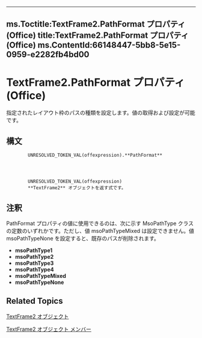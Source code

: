 

---
ms.Toctitle:TextFrame2.PathFormat プロパティ (Office)
title:TextFrame2.PathFormat プロパティ (Office)
ms.ContentId:66148447-5bb8-5e15-0959-e2282fb4bd00
---
# TextFrame2.PathFormat プロパティ (Office)




指定されたレイアウト枠のパスの種類を設定します。値の取得および設定が可能です。

## 構文

            UNRESOLVED_TOKEN_VAL(offexpression).**PathFormat**




            UNRESOLVED_TOKEN_VAL(offexpression)
            **TextFrame2** オブジェクトを返す式です。



## 注釈
PathFormat プロパティの値に使用できるのは、次に示す MsoPathType クラスの定数のいずれかです。ただし、値 msoPathTypeMixed は設定できません。値 msoPathTypeNone を設定すると、既存のパスが削除されます。

- **msoPathType1**
- **msoPathType2**
- **msoPathType3**
- **msoPathType4**
- **msoPathTypeMixed**
- **msoPathTypeNone**




## Related Topics

[TextFrame2 オブジェクト](d2903007-70d4-0b98-e617-96fb2df26975.md)

[TextFrame2 オブジェクト メンバー](35130cda-066c-ba5c-b7ec-672c0746ea76.md)




